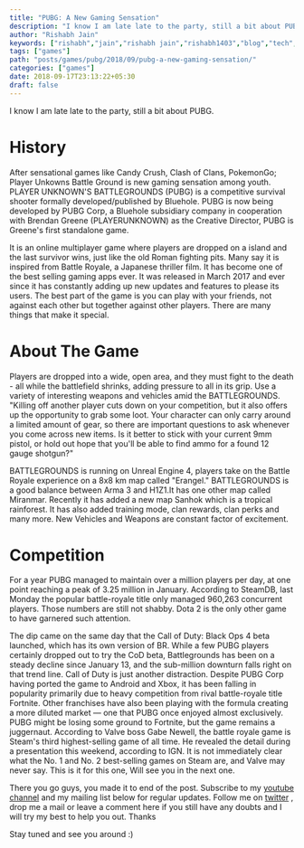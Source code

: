 ```yaml
---
title: "PUBG: A New Gaming Sensation"
description: "I know I am late late to the party, still a bit about PUBG."
author: "Rishabh Jain"
keywords: ["rishabh","jain","rishabh jain","rishabh1403","blog","tech","technology","games","pubg","fortnite"]
tags: ["games"]
path: "posts/games/pubg/2018/09/pubg-a-new-gaming-sensation/"
categories: ["games"]
date: 2018-09-17T23:13:22+05:30
draft: false
---
```

I know I am late late to the party, still a bit about PUBG.
<!--more-->

# History

After sensational games like Candy Crush, Clash of Clans, PokemonGo; Player Unkowns Battle Ground is new gaming sensation among youth. PLAYER UNKNOWN'S BATTLEGROUNDS (PUBG) is a competitive survival shooter formally developed/published by Bluehole. PUBG is now being developed by PUBG Corp, a Bluehole subsidiary company in cooperation with Brendan Greene (PLAYERUNKNOWN) as the Creative Director, PUBG is Greene's first standalone game.

It is an online multiplayer game where players are dropped on a island and the last survivor wins, just like the old Roman fighting pits. Many say it is inspired from Battle Royale, a Japanese thriller film. It has become one of the best selling gaming apps ever. It was released in March 2017 and ever since it has constantly adding up new updates and features to please its users. The best part of the game is you can play with your friends, not against each other but together against other players. There are many things that make it special.

# About The Game

Players are dropped into a wide, open area, and they must fight to the death - all while the battlefield shrinks, adding pressure to all in its grip. Use a variety of interesting weapons and vehicles amid the BATTLEGROUNDS. "Killing off another player cuts down on your competition, but it also offers up the opportunity to grab some loot. Your character can only carry around a limited amount of gear, so there are important questions to ask whenever you come across new items. Is it better to stick with your current 9mm pistol, or hold out hope that you'll be able to find ammo for a found 12 gauge shotgun?"

BATTLEGROUNDS is running on Unreal Engine 4, players take on the Battle Royale experience on a 8x8 km map called "Erangel." BATTLEGROUNDS is a good balance between Arma 3 and H1Z1.It has one other map called Miranmar. Recently it has added a new map Sanhok which is a tropical rainforest. It has also added training mode, clan rewards, clan perks and many more. New Vehicles and Weapons are constant factor of excitement.

# Competition

For a year PUBG managed to maintain over a million players per day, at one point reaching a peak of 3.25 million in January. According to SteamDB, last Monday the popular battle-royale title only managed 960,263 concurrent players. Those numbers are still not shabby. Dota 2 is the only other game to have garnered such attention.

The dip came on the same day that the Call of Duty: Black Ops 4 beta launched, which has its own version of BR. While a few PUBG players certainly dropped out to try the CoD beta, Battlegrounds has been on a steady decline since January 13, and the sub-million downturn falls right on that trend line. Call of Duty is just another distraction. Despite PUBG Corp having ported the game to Android and Xbox, it has been falling in popularity primarily due to heavy competition from rival battle-royale title Fortnite. Other franchises have also been playing with the formula creating a more diluted market — one that PUBG once enjoyed almost exclusively. PUBG might be losing some ground to Fortnite, but the game remains a juggernaut. According to Valve boss Gabe Newell, the battle royale game is Steam's third highest-selling game of all time. He revealed the detail during a presentation this weekend, according to IGN. It is not immediately clear what the No. 1 and No. 2 best-selling games on Steam are, and Valve may never say. This is it for this one, Will see you in the next one.

There you go guys, you made it to end of the post. Subscribe to my [youtube channel](https://www.youtube.com/channel/UC4syrEYE9_fzeVBajZIyHlA) and my mailing list below for regular updates. Follow me on [twitter](https://www.twitter.com/rishabhjain1403) , drop me a mail or leave a comment here if you still have any doubts and I will try my best to help you out. Thanks

Stay tuned and see you around :)
